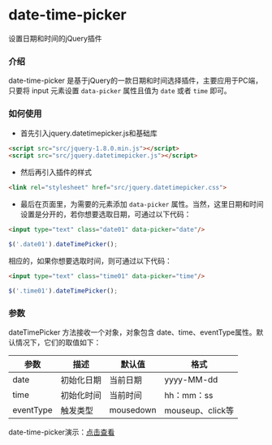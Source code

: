 # date-time-picker
设置日期和时间的jQuery插件

### 介绍

date-time-picker 是基于jQuery的一款日期和时间选择插件，主要应用于PC端，只要将 input 元素设置 `data-picker` 属性且值为 `date` 或者 `time` 即可。

### 如何使用

- 首先引入jquery.datetimepicker.js和基础库

```html
<script src="src/jquery-1.8.0.min.js"></script>
<script src="src/jquery.datetimepicker.js"></script>
```

- 然后再引入插件的样式

```html
<link rel="stylesheet" href="src/jquery.datetimepicker.css">
```

- 最后在页面里，为需要的元素添加 `data-picker` 属性。当然，这里日期和时间设置是分开的，若你想要选取日期，可通过以下代码：

```html
<input type="text" class="date01" data-picker="date"/>
```

```javascript
$('.date01').dateTimePicker();
```

相应的，如果你想要选取时间，则可通过以下代码：

```html
<input type="text" class="time01" data-picker="time"/>
```

```javascript
$('.time01').dateTimePicker();
```

### 参数

dateTimePicker 方法接收一个对象，对象包含 date、time、eventType属性。默认情况下，它们的取值如下：

| **参数** | **描述** | **默认值** | **格式** |
|----------|----------|------------|----------|
| date | 初始化日期 | 当前日期 | yyyy-MM-dd |
| time | 初始化时间 | 当前时间 | hh：mm：ss |
| eventType | 触发类型 | mousedown | mouseup、click等 |

date-time-picker演示：[点击查看](demo/demo.html)


